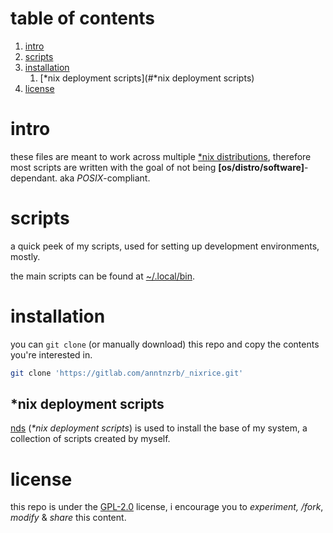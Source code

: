 # table of contents

1.  [intro](#intro)
2.  [scripts](#scripts)
3.  [installation](#installation)
    1.  [\*nix deployment scripts](#\*nix deployment scripts)
4.  [license](#license)

# intro

these files are meant to work across multiple
[\*nix distributions](https://0x0.st/HNfM), therefore most scripts are written
with the goal of not being **[os/distro/software]**-dependant. aka
*POSIX*-compliant.

# scripts

a quick peek of my scripts, used for setting up development environments,
mostly.

the main scripts can be found at [~/.local/bin](./.local/bin).

# installation

you can `git clone` (or manually download) this repo and copy the contents
you're interested in.

```sh
git clone 'https://gitlab.com/anntnzrb/_nixrice.git'
```
## \*nix deployment scripts

[nds](https://gitlab.com/anntnzrb/nds) (*\*nix deployment scripts*) is used to
install the base of my system, a collection of scripts created by myself.

# license

this repo is under the [GPL-2.0](./LICENSE) license, i encourage you to
*experiment, /fork*, *modify* & *share* this content.
